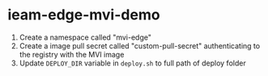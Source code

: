 # ieam-edge-mvi-demo 

1. Create a namespace called "mvi-edge"
2. Create a image pull secret called "custom-pull-secret" authenticating to the registry with the MVI image
3. Update `DEPLOY_DIR` variable in `deploy.sh` to full path of deploy folder